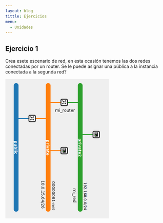 ```yaml
---
layout: blog
tittle: Ejercicios
menu:
  - Unidades
---
```

## Ejercicio 1

Crea esete escenario de red, en esta ocasión tenemos las dos redes conectadas por un router. Se le puede asignar una pública a la instancia conectada a la segunda red?

![red](img/red4.png)

